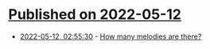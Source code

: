# [Published on 2022-05-12](index.md)

* [2022-05-12, 02:55:30](https://news.ycombinator.com/item?id=31348772) - [How many melodies are there?](https://plus.maths.org/content/how-many-melodies-are-there)
